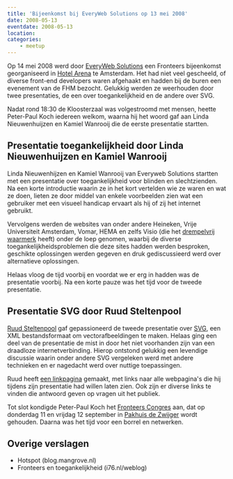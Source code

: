 ```yaml
---
title: 'Bijeenkomst bij EveryWeb Solutions op 13 mei 2008'
date: 2008-05-13
eventdate: 2008-05-13
location:
categories:
    - meetup
---
```


Op 14 mei 2008 werd door [EveryWeb Solutions](http://everywebsolutions.nl/) een Fronteers bijeenkomst georganiseerd in [Hotel Arena](http://www.hotelarena.nl/) te Amsterdam. Het had niet veel gescheeld, of diverse front-end developers waren afgehaakt en hadden bij de buren een evenement van de FHM bezocht. Gelukkig werden ze weerhouden door twee presentaties, de een over toegankelijkheid en de andere over SVG.

Nadat rond 18:30 de Kloosterzaal was volgestroomd met mensen, heette Peter-Paul Koch iedereen welkom, waarna hij het woord gaf aan Linda Nieuwenhuijzen en Kamiel Wanrooij die de eerste presentatie startten.

## Presentatie toegankelijkheid door Linda Nieuwenhuijzen en Kamiel Wanrooij

Linda Nieuwenhijzen en Kamiel Wanrooij van Everyweb Solutions startten met een presentatie over toegankelijkheid voor blinden en slechtzienden. Na een korte introductie waarin ze in het kort vertelden wie ze waren en wat ze doen, lieten ze door middel van enkele voorbeelden zien wat een gebruiker met een visueel handicap ervaart als hij of zij het internet gebruikt.

Vervolgens werden de websites van onder andere Heineken, Vrije Universiteit Amsterdam, Vomar, HEMA en zelfs Visio (die het [drempelvrij waarmerk](http://www.drempelvrij.nl/waarmerk) heeft) onder de loep genomen, waarbij de diverse toegankelijkheidsproblemen die deze sites hadden werden besproken, geschikte oplossingen werden gegeven en druk gediscussieerd werd over alternatieve oplossingen.

Helaas vloog de tijd voorbij en voordat we er erg in hadden was de presentatie voorbij. Na een korte pauze was het tijd voor de tweede presentatie.

## Presentatie SVG door Ruud Steltenpool

[Ruud Steltenpool](http://steltenpower.com/) gaf gepassioneerd de tweede presentatie over [SVG](http://www.w3.org/Graphics/SVG/), een XML bestandsformaat om vectorafbeeldingen te maken. Helaas ging een deel van de presentatie de mist in door het niet voorhanden zijn van een draadloze internetverbinding. Hierop ontstond gelukkig een levendige discussie waarin onder andere SVG vergeleken werd met andere technieken en er nagedacht werd over nuttige toepassingen.

Ruud heeft [een linkpagina](http://steltenpower.com/FronteersMeetSVG.html) gemaakt, met links naar alle webpagina's die hij tijdens zijn presentatie had willen laten zien. Ook zijn er diverse links te vinden die antwoord geven op vragen uit het publiek.

Tot slot kondigde Peter-Paul Koch het [Fronteers Congres](/bijeenkomsten) aan, dat op donderdag 11 en vrijdag 12 september in [Pakhuis de Zwijger](http://www.dezwijger.nl/) wordt gehouden. Daarna was het tijd voor een borrel en netwerken.

## Overige verslagen

-   Hotspot (blog.mangrove.nl)
-   Fronteers en toegankelijkheid (i76.nl/weblog)
